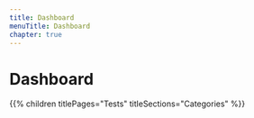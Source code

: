 ```yaml
---
title: Dashboard
menuTitle: Dashboard
chapter: true
---
```


# Dashboard

{{% children titlePages="Tests" titleSections="Categories" %}}

